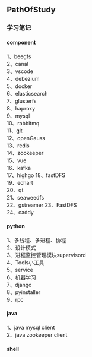 ## PathOfStudy
### 学习笔记  
#### component
1、beegfs  
2、canal  
3、vscode  
4、debezium  
5、docker  
6、elasticsearch  
7、glusterfs  
8、haproxy  
9、mysql  
10、rabbitmq  
11、git  
12、openGauss  
13、redis  
14、zookeeper  
15、vue  
16、kafka  
17、highgo
18、fastDFS  
19、echart  
20、qt  
21、seaweedfs  
22、gstreamer
23、FastDFS  
24、caddy  


#### python
1、多线程、多进程、协程  
2、设计模式  
3、进程监控管理模块supervisord  
4、Tools小工具  
5、service  
6、机器学习    
7、django  
8、pyinstaller  
9、rpc   



#### java
1、java mysql client  
2、java zookeeper client

#### shell  

